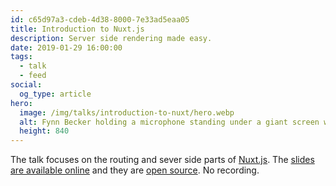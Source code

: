 ```yaml
---
id: c65d97a3-cdeb-4d38-8000-7e33ad5eaa05
title: Introduction to Nuxt.js
description: Server side rendering made easy.
date: 2019-01-29 16:00:00
tags:
  - talk
  - feed
social:
  og_type: article
hero:
  image: /img/talks/introduction-to-nuxt/hero.webp
  alt: Fynn Becker holding a microphone standing under a giant screen with the slides from his Nuxt.js talk.
  height: 840
---
```


The talk focuses on the routing and sever side parts of [Nuxt.js](https://nuxtjs.org). The [slides are available online](https://nuxt.talks.fynn.be) and they are [open source](https://github.com/mvsde/introduction-to-nuxt). No recording.
